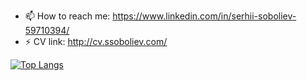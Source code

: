 
- 📫 How to reach me: https://www.linkedin.com/in/serhii-soboliev-59710394/
- ⚡ CV link: http://cv.ssoboliev.com/


[![Top Langs](https://github-readme-stats.vercel.app/api/top-langs/?username=serhii-soboliev&langs_count=10&layout=compact)](https://github.com/anuraghazra/github-readme-stats)

